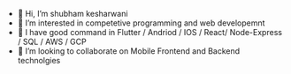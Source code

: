 - 👋 Hi, I’m shubham kesharwani
- 👀 I’m interested in competetive programming and web developemnt
- 🌱 I have good command in Flutter / Andriod / IOS / React/ Node-Express / SQL / AWS / GCP
- 💞️ I’m looking to collaborate on Mobile Frontend and Backend technolgies

<!---
shubham-9586/shubham-9586 is a ✨ special ✨ repository because its `README.md` (this file) appears on your GitHub profile.
You can click the Preview link to take a look at your changes.
--->
